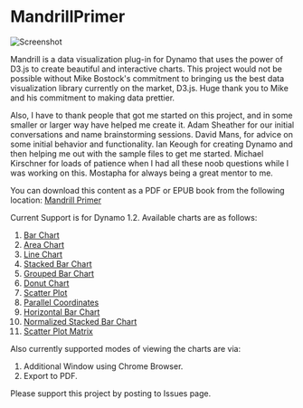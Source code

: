 # MandrillPrimer

![Screenshot](https://github.com/ksobon/Mandrill/blob/master/_Logo/mandrillLogo1-01.png?raw=true)

Mandrill is a data visualization plug-in for Dynamo that uses the power of D3.js to create beautiful and interactive charts. This project would not be possible without Mike Bostock's commitment to bringing us the best data visualization library currently on the market, D3.js. Huge thank you to Mike and his commitment to making data prettier. 

Also, I have to thank people that got me started on this project, and in some smaller or larger way have helped me create it. Adam Sheather for our initial conversations and name brainstorming sessions. David Mans, for advice on some initial behavior and functionality. Ian Keough for creating Dynamo and then helping me out with the sample files to get me started. Michael Kirschner for loads of patience when I had all these noob questions while I was working on this. Mostapha for always being a great mentor to me. 

You can download this content as a PDF or EPUB book from the following location: [Mandrill Primer](https://konradsobon.gitbooks.io/mandrill-primer/content/)

Current Support is for Dynamo 1.2. Available charts are as follows: 

1. [Bar Chart](barChart.md)
2. [Area Chart](areaChart.md)
3. [Line Chart](lineChart.md)
4. [Stacked Bar Chart](stackedBarChart.md)
5. [Grouped Bar Chart](groupedBarChart.md)
6. [Donut Chart](donutChart.md)
7. [Scatter Plot](scatterPlot.md)
8. [Parallel Coordinates](parallelCoordinates.md)
9. [Horizontal Bar Chart](horizontal_bar_chart.md)
10. [Normalized Stacked Bar Chart](normalizedStackedBarChart.md)
11. [Scatter Plot Matrix](scatterPlotMatrix.md)

Also currently supported modes of viewing the charts are via:

1. Additional Window using Chrome Browser.
2. Export to PDF.

Please support this project by posting to Issues page.
